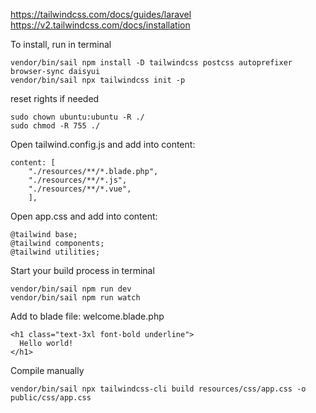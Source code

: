https://tailwindcss.com/docs/guides/laravel
https://v2.tailwindcss.com/docs/installation

To install, run in terminal

    vendor/bin/sail npm install -D tailwindcss postcss autoprefixer browser-sync daisyui
    vendor/bin/sail npx tailwindcss init -p


reset rights if needed

    sudo chown ubuntu:ubuntu -R ./
    sudo chmod -R 755 ./


Open tailwind.config.js and add into content:

    content: [
        "./resources/**/*.blade.php",
        "./resources/**/*.js",
        "./resources/**/*.vue",
        ],


Open app.css and add into content:

    @tailwind base;
    @tailwind components;
    @tailwind utilities;

Start your build process in terminal

    vendor/bin/sail npm run dev
    vendor/bin/sail npm run watch


Add to blade file: welcome.blade.php

    <h1 class="text-3xl font-bold underline">
      Hello world!
    </h1>

Compile manually

    vendor/bin/sail npx tailwindcss-cli build resources/css/app.css -o public/css/app.css
